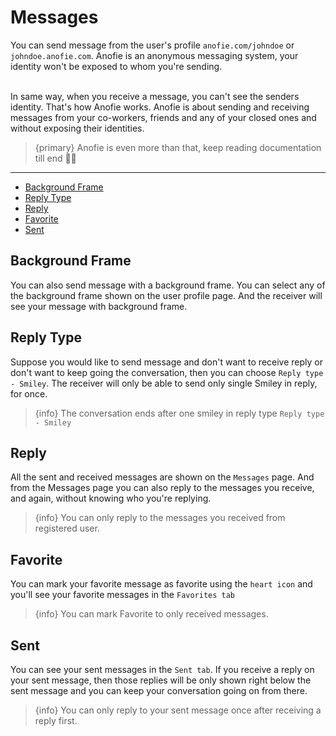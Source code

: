 # Messages

You can send message from the user's profile `anofie.com/johndoe` or `johndoe.anofie.com`. Anofie is an anonymous messaging system, your identity won't be exposed to whom you're sending.

<br>
In same way, when you receive a message, you can't see the senders identity. That's how Anofie works. Anofie is about sending and receiving messages from your co-workers, friends and any of your closed ones and without exposing their identities.

> {primary} Anofie is even more than that, keep reading documentation till end 🙏🏻


---

- [Background Frame](#Background-Frame)
- [Reply Type](#Reply-Type)
- [Reply](#Reply)
- [Favorite](#Favorite)
- [Sent](#Sent)

<a name="Background-Frame"></a>
## Background Frame

You can also send message with a background frame. You can select any of the background frame shown on the user profile page. And the receiver will see your message with background frame. 


<a name="Reply-Type"></a>
## Reply Type

Suppose you would like to send message and don't want to receive reply or don't want to keep going the conversation, then you can choose 
`Reply type - Smiley`. The receiver will only be able to send only single Smiley in reply, for once.

> {info} The conversation ends after one smiley in reply type `Reply type - Smiley`


<a name="Reply"></a>
## Reply

All the sent and received messages are shown on the `Messages` page. And from the Messages page you can also reply to the messages you receive, and again, without knowing who you're replying.

> {info} You can only reply to the messages you received from registered user.



<a name="Favorite"></a>
## Favorite

You can mark your favorite message as favorite using the `heart icon` <larecipe-badge type="danger" circle icon="fa fa-heart"></larecipe-badge> and you'll see your favorite messages in the `Favorites tab`

> {info} You can mark Favorite to only received messages.



<a name="Sent"></a>
## Sent

You can see your sent messages in the `Sent tab`. If you receive a reply on your sent message, then those replies will be only shown right below the sent message and you can keep your conversation going on from there.

> {info} You can only reply to your sent message once after receiving a reply first.